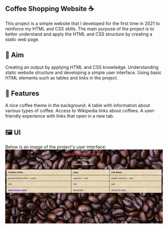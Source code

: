 ## Coffee Shopping Website ☕  
This project is a simple website that I developed for the first time in 2021 to reinforce my HTML and CSS skills. The main purpose of the project is to better understand and apply the HTML and CSS structure by creating a static web page.
## 🎯 Aim  
Creating an output by applying HTML and CSS knowledge.
Understanding static website structure and developing a simple user interface.
Using basic HTML elements such as tables and links in the project.
## 🌟 Features  
A nice coffee theme in the background.
A table with information about various types of coffee.
Access to Wikipedia links about coffees.
A user-friendly experience with links that open in a new tab.  
## 🖼️ UI  
Below is an image of the project's user interface:
![Coffee Shopping Website](assets/WebpageCoffee.PNG)


